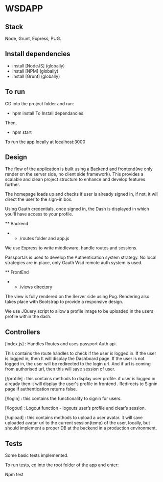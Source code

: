 WSDAPP
====================

## Stack

Node, Grunt, Express, PUG.


## Install dependencies

+ install [NodeJS] (globally)
+ install [NPM] (globally)
+ install [Grunt] (globally)

## To run

CD into the project folder and run:

+ npm install
To Install dependancies.

Then,
+ npm start

To run the app locally at localhost:3000


## Design

The flow of the application is built using a Backend and frontend(we only render on the server side, no client side framework). 
This provides a scalable and clean project structure to enhance and develop features further.

The homepage loads up and checks if user is already signed in, if not, it will direct the user to the sign-in box.

Using Oauth credentials, once signed in, the Dash is displayed in which you'll have access to your profile.




** Backend

* * /routes folder and app.js

We use Express to write middleware, handle routes and sessions.  

PassportJs is used to develop the Authentication system strategy.  No local strategies are in place, only Oauth Wsd remote auth system is used.



** FrontEnd 

* * /views directory

The view is fully rendered on the Server side using Pug.
Rendering also takes place with Bootstrap to provide a responsive design.

We use JQuery script to allow a profile image to be uploaded in the users profile within the dash.




## Controllers

[index.js] : 
Handles Routes and uses passport Auth api.
  
This contains the route handles to check if the user is logged in. If the user is logged in, then It will display the Dashboard page. 
If the user is not logged in, the user will be redirected to the login url. 
And if url is coming from authorised url, then this will save session of user.

[/profile] :  this contains methods to display user profile. if user is logged in already then it will display the user's profile in frontend .
Redirects to Signin page if authentication returns false.

[/login] : this contains the functionality to signin for users.

[/logout] : Logout function - logouts user’s profile and clear’s session.

[/upload] : this contains methods to upload a user avatar. It will save uploaded avatar url to the current session(temp) of the user, locally, but should implement a proper DB at the backend in a production environment.

## Tests

Some basic tests implemented.

To run tests, cd into the root folder of the app and enter:

Npm test
